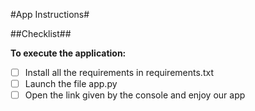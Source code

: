 #App Instructions#

##Checklist##

**To execute the application:**

- [ ] Install all the requirements in requirements.txt
- [ ] Launch the file app.py
- [ ] Open the link given by the console and enjoy our app
